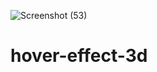 
![Screenshot (53)](https://user-images.githubusercontent.com/96513716/214910664-d833c1d6-d8db-43f2-96cd-7e009a0e2fb3.png)

# hover-effect-3d

